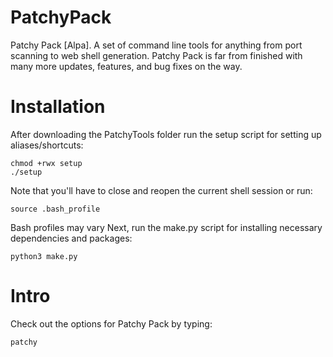 # PatchyPack
Patchy Pack [Alpa]. A set of command line tools for anything from port scanning to web shell generation.
Patchy Pack is far from finished with many more updates, features, and bug fixes on the way.
# Installation
After downloading the PatchyTools folder run the setup script for setting up aliases/shortcuts:
```
chmod +rwx setup
./setup
```
Note that you'll have to close and reopen the current shell session or run:
```
source .bash_profile
```
Bash profiles may vary
Next, run the make.py script for installing necessary dependencies and packages:
```
python3 make.py
```
# Intro
Check out the options for Patchy Pack by typing: 
```
patchy
```

